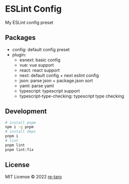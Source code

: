 # ESLint Config

My ESLint config preset

## Packages

- config: default config preset
- plugin:
  - esnext: basic config
  - vue: vue support
  - react: react support
  - next: default config + next eslint config
  - json: parse json + package.json sort
  - yaml: parse yaml
  - typescript: typescript support
  - typescript-type-checking: typescript type checking

## Development

```bash
# install pnpm
npm i -g pnpm
# install deps
pnpm i
# lint
pnpm lint
pnpm lint:fix
```

## License

MIT License © 2022 [re-taro](https://github.com/re-taro)
